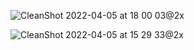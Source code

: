 
![CleanShot 2022-04-05 at 18 00 03@2x](https://user-images.githubusercontent.com/49156359/161837755-bfb82e82-082d-4400-9d26-e60cdee40829.png)

![CleanShot 2022-04-05 at 15 29 33@2x](https://user-images.githubusercontent.com/49156359/161725863-84a83344-8e3b-4cd2-aebd-dcc952d4a116.png)
